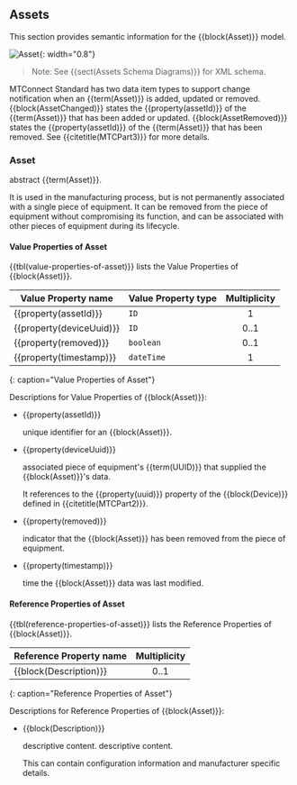 
## Assets

This section provides semantic information for the {{block(Asset)}} model.

![Asset](figures/Asset.png "Asset"){: width="0.8"}

> Note: See {{sect(Assets Schema Diagrams)}} for XML schema.

MTConnect Standard has two data item types to support change notification when an {{term(Asset)}} is added, updated or removed. {{block(AssetChanged)}} states the {{property(assetId)}} of the {{term(Asset)}} that has been added or updated. {{block(AssetRemoved)}} states the {{property(assetId)}} of the {{term(Asset)}} that has been removed. See {{citetitle(MTCPart3)}} for more details.

### Asset


abstract {{term(Asset)}}. 

It is used in the manufacturing process, but is not permanently associated with a single piece of equipment. It can be removed from the piece of equipment without compromising its function, and can be associated with other pieces of equipment during its lifecycle.


#### Value Properties of Asset

{{tbl(value-properties-of-asset)}} lists the Value Properties of {{block(Asset)}}.

| Value Property name | Value Property type | Multiplicity |
|---------------------|---------------------|:------------:|
| {{property(assetId)}} | `ID` | 1 |
| {{property(deviceUuid)}} | `ID` | 0..1 |
| {{property(removed)}} | `boolean` | 0..1 |
| {{property(timestamp)}} | `dateTime` | 1 |
{: caption="Value Properties of Asset"}

Descriptions for Value Properties of {{block(Asset)}}:

* {{property(assetId)}} 

    unique identifier for an {{block(Asset)}}.

* {{property(deviceUuid)}} 

    associated piece of equipment's {{term(UUID)}} that supplied the {{block(Asset)}}'s data.
    
    It references to the {{property(uuid)}} property of the {{block(Device)}} defined in {{citetitle(MTCPart2)}}.

* {{property(removed)}} 

    indicator that the {{block(Asset)}} has been removed from the piece of equipment.

* {{property(timestamp)}} 

    time the {{block(Asset)}} data was last modified.

#### Reference Properties of Asset

{{tbl(reference-properties-of-asset)}} lists the Reference Properties of {{block(Asset)}}.

| Reference Property name | Multiplicity |
|:-------------------------------------|:-------------:|
| {{block(Description)}} | 0..1 |
{: caption="Reference Properties of Asset"}

Descriptions for Reference Properties of {{block(Asset)}}:

* {{block(Description)}} 

    descriptive content.
    descriptive content. 
    
    This can contain configuration information and manufacturer specific details.
